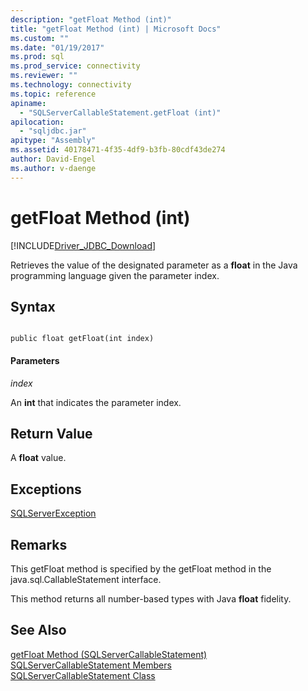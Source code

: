 ```yaml
---
description: "getFloat Method (int)"
title: "getFloat Method (int) | Microsoft Docs"
ms.custom: ""
ms.date: "01/19/2017"
ms.prod: sql
ms.prod_service: connectivity
ms.reviewer: ""
ms.technology: connectivity
ms.topic: reference
apiname: 
  - "SQLServerCallableStatement.getFloat (int)"
apilocation: 
  - "sqljdbc.jar"
apitype: "Assembly"
ms.assetid: 40178471-4f35-4df9-b3fb-80cdf43de274
author: David-Engel
ms.author: v-daenge
---
```

# getFloat Method (int)
[!INCLUDE[Driver_JDBC_Download](../../../includes/driver_jdbc_download.md)]

  Retrieves the value of the designated parameter as a **float** in the Java programming language given the parameter index.  
  
## Syntax  
  
```  
  
public float getFloat(int index)  
```  
  
#### Parameters  
 *index*  
  
 An **int** that indicates the parameter index.  
  
## Return Value  
 A **float** value.  
  
## Exceptions  
 [SQLServerException](../../../connect/jdbc/reference/sqlserverexception-class.md)  
  
## Remarks  
 This getFloat method is specified by the getFloat method in the java.sql.CallableStatement interface.  
  
 This method returns all number-based types with Java **float** fidelity.  
  
## See Also  
 [getFloat Method &#40;SQLServerCallableStatement&#41;](../../../connect/jdbc/reference/getfloat-method-sqlservercallablestatement.md)   
 [SQLServerCallableStatement Members](../../../connect/jdbc/reference/sqlservercallablestatement-members.md)   
 [SQLServerCallableStatement Class](../../../connect/jdbc/reference/sqlservercallablestatement-class.md)  
  
  
